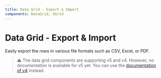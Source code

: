 ```yaml
---
title: Data Grid - Export & Import
components: DataGrid, XGrid
---
```


# Data Grid - Export & Import

<p class="description">Easily export the rows in various file formats such as CSV, Excel, or PDF.</p>

> ⚠️ The data grid components are supporting v5 and v4. However, no documentation is available for v5 yet. You can use the [documentation of v4](https://material-ui.com/components/data-grid/) instead.
